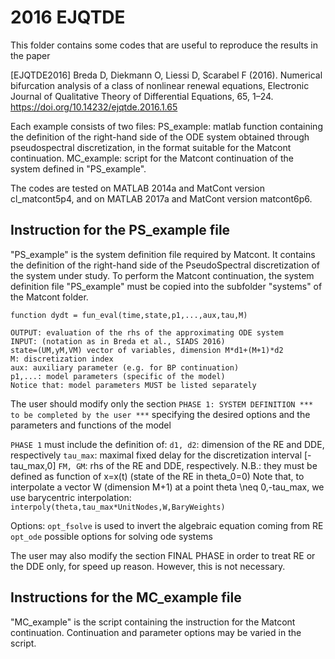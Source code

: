 # 2016 EJQTDE

This folder contains some codes that are useful to reproduce the results in the paper

[EJQTDE2016] Breda D, Diekmann O, Liessi D, Scarabel F (2016). Numerical bifurcation analysis of a class of nonlinear renewal equations, Electronic Journal of Qualitative Theory of Differential Equations, 65, 1–24. https://doi.org/10.14232/ejqtde.2016.1.65 

Each example consists of two files:
PS_example: matlab function containing the definition of the right-hand side of the ODE system obtained through pseudospectral discretization, in the format suitable for the Matcont continuation.
MC_example: script for the Matcont continuation of the system defined in "PS_example".

The codes are tested on MATLAB 2014a and MatCont version cl_matcont5p4, 
and on MATLAB 2017a and MatCont version matcont6p6.

## Instruction for the PS_example file
"PS_example" is the system definition file required by Matcont. 
It contains the definition of the right-hand side of the PseudoSpectral discretization of the system under study.
To perform the Matcont continuation, the system definition file "PS_example" must be copied into the subfolder "systems" of the Matcont folder.

    function dydt = fun_eval(time,state,p1,...,aux,tau,M) 
    
    OUTPUT: evaluation of the rhs of the approximating ODE system
    INPUT: (notation as in Breda et al., SIADS 2016)
    state=(UM,yM,VM) vector of variables, dimension M*d1+(M+1)*d2
    M: discretization index
    aux: auxiliary parameter (e.g. for BP continuation)
    p1,...: model parameters (specific of the model)
    Notice that: model parameters MUST be listed separately
   
The user should modify only the section `PHASE 1: SYSTEM DEFINITION *** to be completed by the user ***`
specifying the desired options and the parameters and functions of the model
   
`PHASE 1` must include the definition of:
`d1, d2`: dimension of the RE and DDE, respectively
`tau_max`: maximal fixed delay for the discretization interval [-tau_max,0]
`FM, GM`: rhs of the RE and DDE, respectively. N.B.: they must be defined as function of x=x(t) (state of the RE in theta_0=0)
Note that, to interpolate a vector W (dimension M+1) at a point theta \neq 0,-tau_max, we use barycentric interpolation: `interpoly(theta,tau_max*UnitNodes,W,BaryWeights)`
   
Options:
`opt_fsolve` is used to invert the algebraic equation coming from RE
`opt_ode` possible options for solving ode systems
   

The user may also modify the section FINAL PHASE in order to treat RE or the DDE only, for speed up reason.
However, this is not necessary.


## Instructions for the MC_example file
"MC_example" is the script containing the instruction for the Matcont continuation.
Continuation and parameter options may be varied in the script.